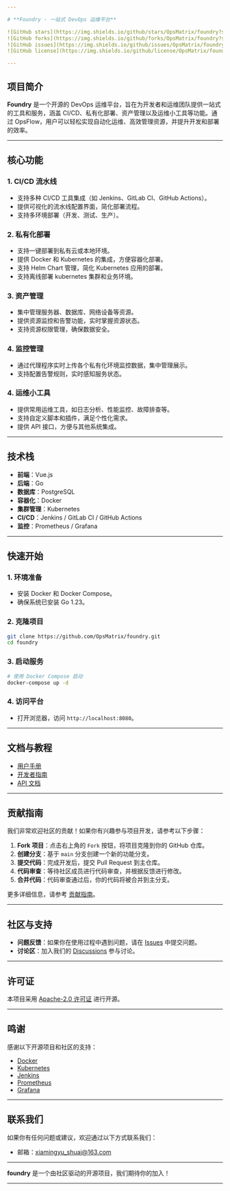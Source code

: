 ```yaml
---

# **Foundry - 一站式 DevOps 运维平台**

![GitHub stars](https://img.shields.io/github/stars/OpsMatrix/foundry?style=social)
![GitHub forks](https://img.shields.io/github/forks/OpsMatrix/foundry?style=social)
![GitHub issues](https://img.shields.io/github/issues/OpsMatrix/foundry)
![GitHub license](https://img.shields.io/github/license/OpsMatrix/foundry)

---
```


## **项目简介**

**Foundry** 是一个开源的 DevOps 运维平台，旨在为开发者和运维团队提供一站式的工具和服务，涵盖 CI/CD、私有化部署、资产管理以及运维小工具等功能。通过 OpsFlow，用户可以轻松实现自动化运维、高效管理资源，并提升开发和部署的效率。

---

## **核心功能**

### 1. **CI/CD 流水线**
- 支持多种 CI/CD 工具集成（如 Jenkins、GitLab CI、GitHub Actions）。
- 提供可视化的流水线配置界面，简化部署流程。
- 支持多环境部署（开发、测试、生产）。

### 2. **私有化部署**
- 支持一键部署到私有云或本地环境。
- 提供 Docker 和 Kubernetes 的集成，方便容器化部署。
- 支持 Helm Chart 管理，简化 Kubernetes 应用的部署。
- 支持离线部署 kubernetes 集群和业务环境。

### 3. **资产管理**
- 集中管理服务器、数据库、网络设备等资源。
- 提供资源监控和告警功能，实时掌握资源状态。
- 支持资源权限管理，确保数据安全。

### 4. **监控管理**
- 通过代理程序实时上传各个私有化环境监控数据，集中管理展示。
- 支持配置告警规则，实时感知服务状态。


### 4. **运维小工具**
- 提供常用运维工具，如日志分析、性能监控、故障排查等。
- 支持自定义脚本和插件，满足个性化需求。
- 提供 API 接口，方便与其他系统集成。

---

## **技术栈**

- **前端**：Vue.js
- **后端**：Go
- **数据库**：PostgreSQL
- **容器化**：Docker
- **集群管理**：Kubernetes
- **CI/CD**：Jenkins / GitLab CI / GitHub Actions
- **监控**：Prometheus / Grafana

---

## **快速开始**

### **1. 环境准备**
- 安装 Docker 和 Docker Compose。
- 确保系统已安装 Go 1.23。

### **2. 克隆项目**
```bash
git clone https://github.com/OpsMatrix/foundry.git
cd foundry
```

### **3. 启动服务**
```bash
# 使用 Docker Compose 启动
docker-compose up -d
```

### **4. 访问平台**
- 打开浏览器，访问 `http://localhost:8080`。

---

## **文档与教程**

- [用户手册](docs/user-guide.md)
- [开发者指南](docs/developer-guide.md)
- [API 文档](docs/api.md)

---

## **贡献指南**

我们非常欢迎社区的贡献！如果你有兴趣参与项目开发，请参考以下步骤：

1. **Fork 项目**：点击右上角的 `Fork` 按钮，将项目克隆到你的 GitHub 仓库。
2. **创建分支**：基于 `main` 分支创建一个新的功能分支。
3. **提交代码**：完成开发后，提交 Pull Request 到主仓库。
4. **代码审查**：等待社区成员进行代码审查，并根据反馈进行修改。
5. **合并代码**：代码审查通过后，你的代码将被合并到主分支。

更多详细信息，请参考 [贡献指南](CONTRIBUTING.md)。

---

## **社区与支持**

- **问题反馈**：如果你在使用过程中遇到问题，请在 [Issues](https://github.com/OpsMatrix/foundry/issues) 中提交问题。
- **讨论区**：加入我们的 [Discussions](https://github.com/OpsMatrix/foundry/discussions) 参与讨论。

---

## **许可证**

本项目采用 [Apache-2.0 许可证](https://img.shields.io/github/license/OpsMatrix/foundry) 进行开源。

---

## **鸣谢**

感谢以下开源项目和社区的支持：
- [Docker](https://www.docker.com/)
- [Kubernetes](https://kubernetes.io/)
- [Jenkins](https://www.jenkins.io/)
- [Prometheus](https://prometheus.io/)
- [Grafana](https://grafana.com/)

---

## **联系我们**

如果你有任何问题或建议，欢迎通过以下方式联系我们：
- 邮箱：[xiamingyu_shuai@163.com](xiamingyu_shuai@163.com)

---

**foundry** 是一个由社区驱动的开源项目，我们期待你的加入！

---
